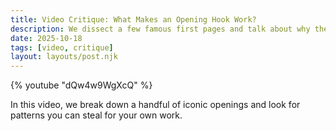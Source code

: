 ```yaml
---
title: Video Critique: What Makes an Opening Hook Work?
description: We dissect a few famous first pages and talk about why they grip us.
date: 2025-10-18
tags: [video, critique]
layout: layouts/post.njk
---
```

{% youtube "dQw4w9WgXcQ" %}

In this video, we break down a handful of iconic openings and look for patterns you can steal for your own work.